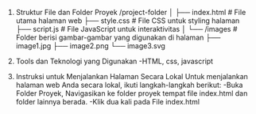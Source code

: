 1. Struktur File dan Folder Proyek
/project-folder
│
├── index.html          # File utama halaman web
├── style.css           # File CSS untuk styling halaman
├── script.js           # File JavaScript untuk interaktivitas
│
└── /images             # Folder berisi gambar-gambar yang digunakan di halaman
    ├── image1.jpg
    ├── image2.png
    └── image3.svg

2. Tools dan Teknologi yang Digunakan
-HTML, css, javascript

3. Instruksi untuk Menjalankan Halaman Secara Lokal
Untuk menjalankan halaman web Anda secara lokal, ikuti langkah-langkah berikut:
-Buka Folder Proyek, Navigasikan ke folder proyek tempat file index.html dan folder lainnya berada.
-Klik dua kali pada File index.html
